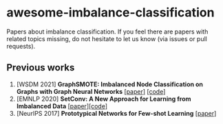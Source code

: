 # awesome-imbalance-classification
Papers about imbalance classification.
If you feel there are papers with related topics missing, do not hesitate to let us know (via issues or pull requests).

## Previous works
1. [WSDM 2021] **GraphSMOTE: Imbalanced Node Classification on Graphs with Graph Neural Networks** [[paper]](https://dl.acm.org/doi/pdf/10.1145/3437963.3441720) [[code]](https://github.com/TianxiangZhao/GraphSmote)
2. [EMNLP 2020] **SetConv: A New Approach for Learning from Imbalanced Data** [[paper]](https://www.aclweb.org/anthology/2020.emnlp-main.98/)[[code]](https://github.com/AlenUbuntu/SetConv)
3. [NeurIPS 2017] **Prototypical Networks for Few-shot Learning** [[paper]](https://papers.nips.cc/paper/2017/file/cb8da6767461f2812ae4290eac7cbc42-Paper.pdf)
